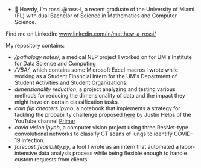 - 👋 Howdy, I’m rossi @ross-i, a recent graduate of the University of Miami (FL) with dual Bachelor of Science in Mathematics and Computer Science.

Find me on LinkedIn:
www.linkedin.com/in/matthew-a-rossi/

My repository contains:
- */pathology notes/*, a medical NLP project I worked on for UM's Institute for Data Science and Computing
- */VBA/*, which contains some Microsoft Excel macros I wrote while working as a Student Financial Intern for the UM's Department of Student Activities and Student Organizations.
- *dimensionality reduction*, a project analyzing and testing various methods for reducing the dimensionality of data and the impact they might have on certain classification tasks.
- *coin flip cheaters.ipynb*, a notebook that implements a strategy for tackling the probability challenge proposed [here](https://primerlearning.org/) by Justin Helps of the YouTube channel [Primer](https://www.youtube.com/c/PrimerLearning)
- *covid vision.ipynb*, a computer vision project using three ResNet-type convolutional networks to classify CT scans of lungs to identify COVID-19 infection.
- *forecast_feasibility.py*, a tool I wrote as an intern that automated a labor-intensive data analysis process while being flexible enough to handle custom requests from clients.
